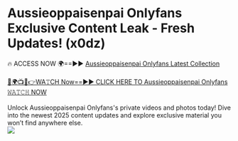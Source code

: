 # Aussieoppaisenpai Onlyfans Exclusive Content Leak - Fresh Updates! (x0dz)

🔥 ACCESS NOW 🌍==►► <a href="https://tinyurl.com/kvy9nzfs" rel="nofollow">Aussieoppaisenpai Onlyfans Latest Collection</a>
<br><br>
[🔴🌍📺📱👉WA𝚃CH Now==►► CLICK HERE TO Aussieoppaisenpai Onlyfans 𝚆𝙰𝚃𝙲𝙷 NOW](https://tinyurl.com/kvy9nzfs)
<br><br>
Unlock Aussieoppaisenpai Onlyfans's private videos and photos today! Dive into the newest 2025 content updates and explore exclusive material you won’t find anywhere else.
<br>
<a href="https://tinyurl.com/kvy9nzfs" rel="nofollow" data-target="animated-image.originalLink"><img src="https://camo.githubusercontent.com/8a4f000d20f83aca3bf7ec5f350d767afa0574a8a352519fd8cfa583a6f93a33/68747470733a2f2f692e696d6775722e636f6d2f644a486b345a712e676966" data-canonical-src="https://i.imgur.com/dJHk4Zq.gif" style="max-width: 100%; display: inline-block;" data-target="animated-image.originalImage"></a>
<br>
